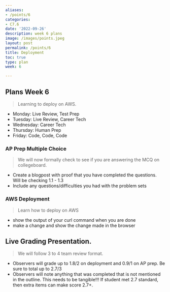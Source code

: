 ```yaml
---
aliases:
- /points/6
categories:
- C7.6
date: '2022-09-26'
description: week 6 plans
image: /images/points.jpeg
layout: post
permalink: /points/6
title: Deployment
toc: true
type: plan
week: 6

---
```


## Plans Week 6
> Learning to deploy on AWS.
- Monday: Live Review, Test Prep
- Tuesday: Live Review, Career Tech
- Wednesday: Career Tech
- Thursday: Human Prep
- Friday: Code, Code, Code

### AP Prep Multiple Choice 
> We will now formally check to see if you are answering the MCQ on collegeboard.
- Create a blogpost with proof that you have completed the questions. Will be checking 1.1 - 1.3
- Include any questions/difficulties you had with the problem sets 

### AWS Deployment
> Learn how to deploy on AWS
- show the output of your curl command when you are done
- make a change and show the change made in the browser

## Live Grading Presentation.  
> We will follow 3 to 4 team review format.   
- Observers will grade up to 1.8/2 on deployment and 0.9/1 on AP prep. Be sure to total up to 2.7/3
- Observers will note anything that was completed that is not mentioned in the outline.  This needs to be tangible!!!  If student met 2.7 standard, then extra items can make score 2.7+.